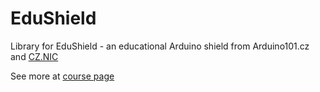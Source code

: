 # EduShield

Library for EduShield - an educational Arduino shield from Arduino101.cz and [CZ.NIC](https://nic.cz)

See more at [course page](extras/learning/course/cz/readme.md)

